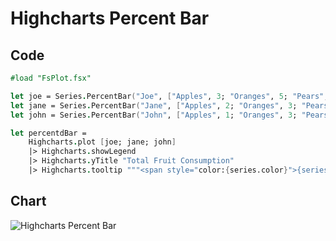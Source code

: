 Highcharts Percent Bar
======================

Code
----

```fsharp
#load "FsPlot.fsx"

let joe = Series.PercentBar("Joe", ["Apples", 3; "Oranges", 5; "Pears", 2; "Bananas", 2])
let jane = Series.PercentBar("Jane", ["Apples", 2; "Oranges", 3; "Pears", 1; "Bananas", 3])
let john = Series.PercentBar("John", ["Apples", 1; "Oranges", 3; "Pears", 4; "Bananas", 4])

let percentdBar =
    Highcharts.plot [joe; jane; john]
    |> Highcharts.showLegend
    |> Highcharts.yTitle "Total Fruit Consumption"
    |> Highcharts.tooltip """<span style="color:{series.color}">{series.name}</span>: <b>{point.percentage:.1f}%</b><br/>"""
```
Chart
-----

![Highcharts Percent Bar](https://raw.github.com/TahaHachana/FsPlot/master/screenshots/HighchartsPercentBar.PNG)
